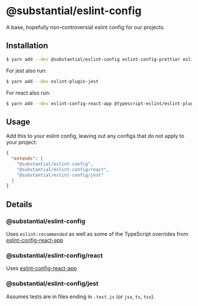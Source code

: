 # @substantial/eslint-config

A base, hopefully non-controversial eslint config for our projects.

## Installation

```sh
$ yarn add --dev @substantial/eslint-config eslint-config-prettier eslint-plugin-prettier
```

For jest also run:

```sh
$ yarn add --dev eslint-plugin-jest
```

For react also run:

```sh
$ yarn add --dev eslint-config-react-app @typescript-eslint/eslint-plugin @typescript-eslint/parser babel-eslint eslint-plugin-flowtype eslint-plugin-import eslint-plugin-jsx-a11y eslint-plugin-react eslint-plugin-react-hooks
```

## Usage

Add this to your eslint config, leaving out any configs that do not apply to
your project:

```json
{
  "extends": [
    "@substantial/eslint-config",
    "@substantial/eslint-config/react",
    "@substantial/eslint-config/jest"
  ]
}
```

## Details

### @substantial/eslint-config

Uses `eslint:recommended` as well as some of the TypeScript overrides from [eslint-config-react-app][]

### @substantial/eslint-config/react

Uses [eslint-config-react-app][]

### @substantial/eslint-config/jest

Assumes tests are in files ending in `.test.js` (or `jsx`, `ts`, `tsx`).

[eslint-config-react-app]: https://www.npmjs.com/package/eslint-config-react-app
